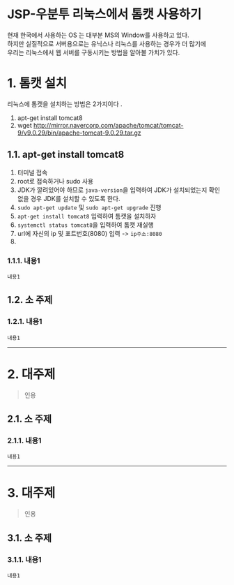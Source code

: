 JSP-우분투 리눅스에서 톰캣 사용하기
=======================
현재 한국에서 사용하는 OS 는 대부분 MS의 Window를 사용하고 있다.  
하지만 실질적으로 서버용으로는 유닉스나 리눅스를 사용하는 경우가 더 많기에  
우리는 리눅스에서 웹 서버를 구동시키는 방법을 알아볼 가치가 있다.  
# 1. 톰캣 설치
리눅스에 톰캣을 설치하는 방법은 2가지이다 .  
  
1. apt-get install tomcat8
2. wget http://mirror.navercorp.com/apache/tomcat/tomcat-9/v9.0.29/bin/apache-tomcat-9.0.29.tar.gz

## 1.1. apt-get install tomcat8
1. 터미널 접속
2. root로 접속하거나 sudo 사용
3. JDK가 깔려있어야 하므로 ```java-version```을 입력하여 JDK가 설치되었는지 확인
없을 경우 JDK를 설치할 수 있도록 한다.
4. ```sudo apt-get update``` 및 ```sudo apt-get upgrade``` 진행
5. ```apt-get install tomcat8``` 입력하여 톰캣을 설치하자
6.  ```systemctl status tomcat8```을 입력하여 톰캣 재실행 
7. url에 자신의 ip 및 포트번호(8080) 입력 -> ```ip주소:8080``` 
8. 

### 1.1.1. 내용1
```
내용1
```
## 1.2. 소 주제
### 1.2.1. 내용1
```
내용1
```

***
# 2. 대주제
> 인용
## 2.1. 소 주제
### 2.1.1. 내용1
```
내용1
```   

***
# 3. 대주제
> 인용
## 3.1. 소 주제
### 3.1.1. 내용1
```
내용1
```
